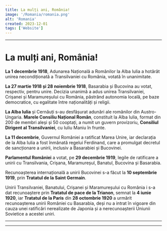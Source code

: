 ```yaml
---
title: La mulți ani, România!
image: '/Romania/romania.png'
alt: 'Romania'
created: 2023-12-01
tags: ['Website']
---
```


---

# La mulți ani, România!

**La 1 decembrie 1918**, Adunarea Națională a Românilor la Alba Iulia a hotărât unirea necondiționată a Transilvaniei cu România, votată în unanimitate.

**La 27 martie 1918 și 28 noiembrie 1918**, Basarabia și Bucovina au votat, respectiv, pentru unire. Decizia unanimă a adus unirea Transilvaniei, Crișanei și Maramureșului cu România, păstrând autonomia locală, pe baze democratice, cu egalitate între naționalități și religii.

**La Alba Iulia** și Cernăuți s-au desfășurat adunări ale românilor din Austro-Ungaria. **Marele Consiliu Național Român**, constituit la Alba Iulia, format din 200 de membri aleși și 50 cooptați, a numit un guvern provizoriu, **Consiliul Dirigent al Transilvaniei**, cu Iuliu Maniu în frunte.

**La 11 decembrie**, Guvernul României a ratificat Marea Unire, iar declarația de la Alba Iulia a fost înmânată regelui Ferdinand, care a promulgat decretul de sancționare a unirii, inclusiv a Basarabiei și Bucovinei.

**Parlamentul României** a votat, pe **29 decembrie 1919**, legile de ratificare a unirii cu Transilvania, Crișana, Maramureșul, Banatul, Bucovina și Basarabia.

Recunoașterea internațională a unirii Bucovinei s-a făcut la **10 septembrie 1919**, prin **Tratatul de la Saint Germain**.

Unirii Transilvaniei, Banatului, Crișanei și Maramureșului cu România i s-a dat recunoaștere prin **Tratatul de pace de la Trianon**, semnat la **4 iunie 1920**, iar **Tratatul de la Paris** din **28 octombrie 1920** a urmărit recunoașterea unirii României cu Basarabia, deși nu a intrat în vigoare din cauza unei ratificări nerealizate de Japonia și a nerecunoașterii Uniunii Sovietice a acestei uniri.

---

<script>
  import { YouTube, Spotify, SoundCloud } from 'sveltekit-embed'
</script>

<YouTube youTubeId="tdl7kYhbfCs" />

---

<SoundCloud soundcloudLink="https://soundcloud.com/user186212957/imnul-romaniei-romanian-anthem?in=cool-stool99/sets/mid" />
